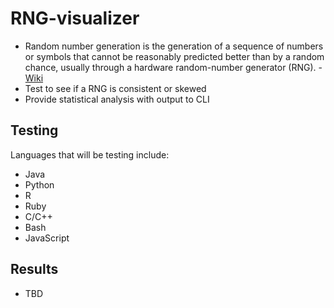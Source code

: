 # RNG-visualizer
- Random number generation is the generation of a sequence of numbers or symbols that cannot be reasonably predicted better than by a random chance, usually through a hardware random-number generator (RNG). - [Wiki](https://en.wikipedia.org/wiki/Random_number_generation)
- Test to see if a RNG is consistent or skewed
- Provide statistical analysis with output to CLI

## Testing
Languages that will be testing include:
- Java
- Python
- R
- Ruby
- C/C++
- Bash
- JavaScript

## Results
- TBD
